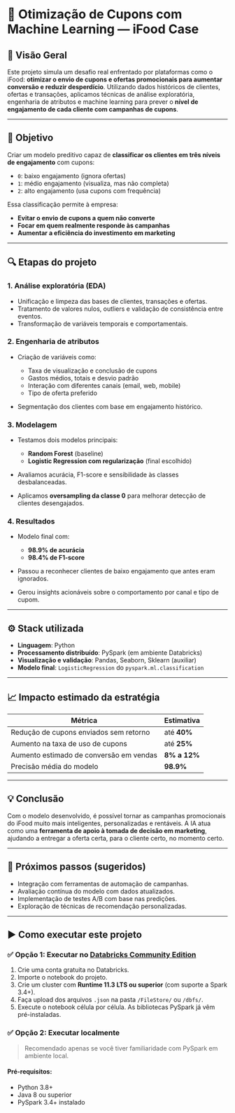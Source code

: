 # 🧠 Otimização de Cupons com Machine Learning — iFood Case

## 📌 Visão Geral

Este projeto simula um desafio real enfrentado por plataformas como o iFood: **otimizar o envio de cupons e ofertas promocionais para aumentar conversão e reduzir desperdício**. Utilizando dados históricos de clientes, ofertas e transações, aplicamos técnicas de análise exploratória, engenharia de atributos e machine learning para prever o **nível de engajamento de cada cliente com campanhas de cupons**.

---

## 🎯 Objetivo

Criar um modelo preditivo capaz de **classificar os clientes em três níveis de engajamento** com cupons:

* `0`: baixo engajamento (ignora ofertas)
* `1`: médio engajamento (visualiza, mas não completa)
* `2`: alto engajamento (usa cupons com frequência)

Essa classificação permite à empresa:

* **Evitar o envio de cupons a quem não converte**
* **Focar em quem realmente responde às campanhas**
* **Aumentar a eficiência do investimento em marketing**

---

## 🔍 Etapas do projeto

### 1. Análise exploratória (EDA)

* Unificação e limpeza das bases de clientes, transações e ofertas.
* Tratamento de valores nulos, outliers e validação de consistência entre eventos.
* Transformação de variáveis temporais e comportamentais.

### 2. Engenharia de atributos

* Criação de variáveis como:

  * Taxa de visualização e conclusão de cupons
  * Gastos médios, totais e desvio padrão
  * Interação com diferentes canais (email, web, mobile)
  * Tipo de oferta preferido
* Segmentação dos clientes com base em engajamento histórico.

### 3. Modelagem

* Testamos dois modelos principais:

  * **Random Forest** (baseline)
  * **Logistic Regression com regularização** (final escolhido)
* Avaliamos acurácia, F1-score e sensibilidade às classes desbalanceadas.
* Aplicamos **oversampling da classe 0** para melhorar detecção de clientes desengajados.

### 4. Resultados

* Modelo final com:

  * **98.9% de acurácia**
  * **98.4% de F1-score**
* Passou a reconhecer clientes de baixo engajamento que antes eram ignorados.
* Gerou insights acionáveis sobre o comportamento por canal e tipo de cupom.

---

## ⚙️ Stack utilizada

* **Linguagem**: Python
* **Processamento distribuído**: PySpark (em ambiente Databricks)
* **Visualização e validação**: Pandas, Seaborn, Sklearn (auxiliar)
* **Modelo final**: `LogisticRegression` do `pyspark.ml.classification`

---

## 📈 Impacto estimado da estratégia

| Métrica                                 | Estimativa   |
| --------------------------------------- | ------------ |
| Redução de cupons enviados sem retorno  | até **40%**  |
| Aumento na taxa de uso de cupons        | até **25%**  |
| Aumento estimado de conversão em vendas | **8% a 12%** |
| Precisão média do modelo                | **98.9%**    |

---

## 💡 Conclusão

Com o modelo desenvolvido, é possível tornar as campanhas promocionais do iFood muito mais inteligentes, personalizadas e rentáveis. A IA atua como uma **ferramenta de apoio à tomada de decisão em marketing**, ajudando a entregar a oferta certa, para o cliente certo, no momento certo.

---

## 🚀 Próximos passos (sugeridos)

* Integração com ferramentas de automação de campanhas.
* Avaliação contínua do modelo com dados atualizados.
* Implementação de testes A/B com base nas predições.
* Exploração de técnicas de recomendação personalizadas.

---

## ▶️ Como executar este projeto

### ✅ Opção 1: Executar no [Databricks Community Edition](https://community.cloud.databricks.com/)

1. Crie uma conta gratuita no Databricks.
2. Importe o notebook do projeto.
3. Crie um cluster com **Runtime 11.3 LTS ou superior** (com suporte a Spark 3.4+).
4. Faça upload dos arquivos `.json` na pasta `/FileStore/` ou `/dbfs/`.
5. Execute o notebook célula por célula. As bibliotecas PySpark já vêm pré-instaladas.

### ✅ Opção 2: Executar localmente

> Recomendado apenas se você tiver familiaridade com PySpark em ambiente local.

#### Pré-requisitos:

* Python 3.8+
* Java 8 ou superior
* PySpark 3.4+ instalado



